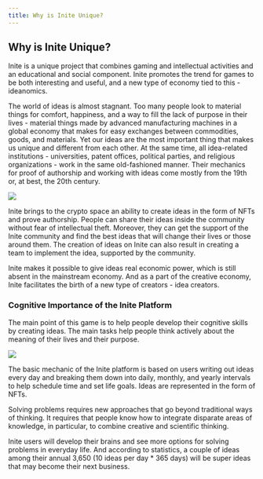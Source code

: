 ```yaml
---
title: Why is Inite Unique?
---
```

## Why is Inite Unique?

Inite is a unique project that combines gaming and intellectual activities and an educational and social component. Inite promotes the trend for games to be both interesting and useful, and a new type of economy tied to this - ideanomics.

The world of ideas is almost stagnant. Too many people look to material things for comfort, happiness, and a way to fill the lack of purpose in their lives - material things made by advanced manufacturing machines in a global economy that makes for easy exchanges between commodities, goods, and materials. Yet our ideas are the most important thing that makes us unique and different from each other. At the same time, all idea-related institutions - universities, patent offices, political parties, and religious organizations - work in the same old-fashioned manner. Their mechanics for proof of authorship and working with ideas come mostly from the 19th or, at best, the 20th century.

![](/img/origin.9.jpg)

Inite brings to the crypto space an ability to create ideas in the form of NFTs and prove authorship. People can share their ideas inside the community without fear of intellectual theft. Moreover, they can get the support of the Inite community and find the best ideas that will change their lives or those around them. The creation of ideas on Inite can also result in creating a team to implement the idea, supported by the community. 

Inite makes it possible to give ideas real economic power, which is still absent in the mainstream economy. And as a part of the creative economy, Inite facilitates the birth of a new type of creators - idea creators. 



### Cognitive Importance of the Inite Platform

The main point of this game is to help people develop their cognitive skills by creating ideas. The main tasks help people think actively about the meaning of their lives and their purpose.

![](/img/image-25-1-.jpg)

The basic mechanic of the Inite platform is based on users writing out ideas every day and breaking them down into daily, monthly, and yearly intervals to help schedule time and set life goals. Ideas are represented in the form of NFTs. 

Solving problems requires new approaches that go beyond traditional ways of thinking. It requires that people know how to integrate disparate areas of knowledge, in particular, to combine creative and scientific thinking. 

Inite users will develop their brains and see more options for solving problems in everyday life. And according to statistics, a couple of ideas among their annual 3,650 (10 ideas per day * 365 days) will be super ideas that may become their next business.